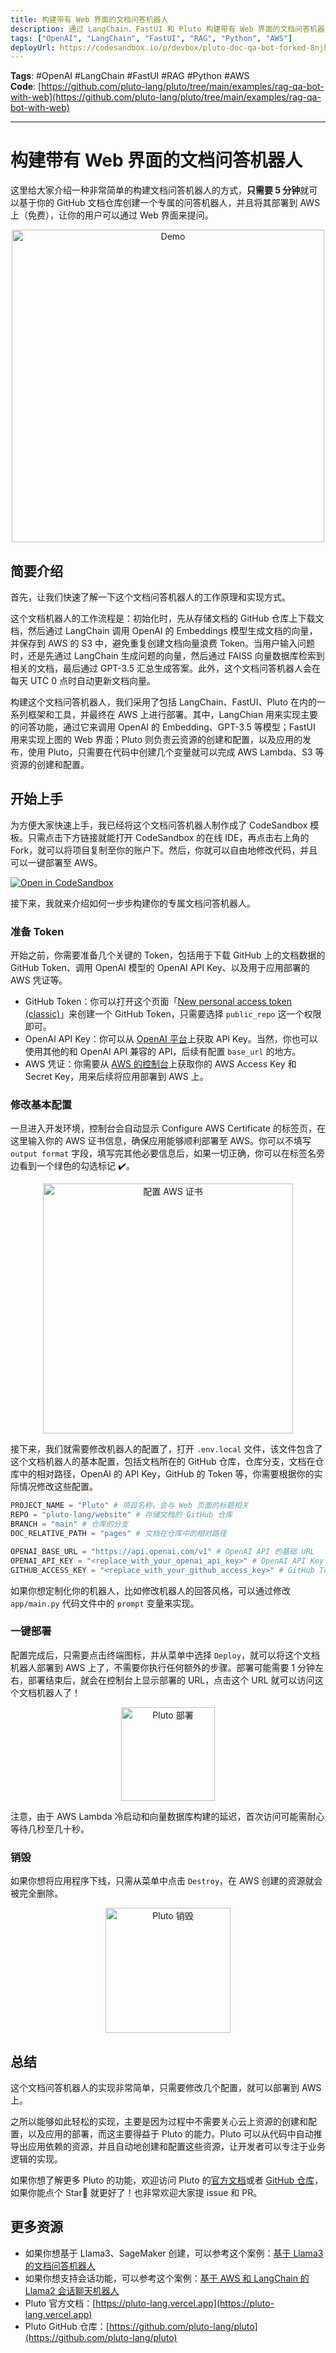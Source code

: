 ```yaml
---
title: 构建带有 Web 界面的文档问答机器人
description: 通过 LangChain、FastUI 和 Pluto 构建带有 Web 界面的文档问答机器人，只需要 5 分钟就可以基于你的 GitHub 文档仓库创建一个专属的 Web 问答机器人。
tags: ["OpenAI", "LangChain", "FastUI", "RAG", "Python", "AWS"]
deployUrl: https://codesandbox.io/p/devbox/pluto-doc-qa-bot-forked-8njh42
---
```



**Tags**: #OpenAI #LangChain #FastUI #RAG #Python #AWS  
**Code**: [https://github.com/pluto-lang/pluto/tree/main/examples/rag-qa-bot-with-web](https://github.com/pluto-lang/pluto/tree/main/examples/rag-qa-bot-with-web)

--- 
# 构建带有 Web 界面的文档问答机器人

这里给大家介绍一种非常简单的构建文档问答机器人的方式，**只需要 5 分钟**就可以基于你的 GitHub 文档仓库创建一个专属的问答机器人，并且将其部署到 AWS 上（免费），让你的用户可以通过 Web 界面来提问。

<p align="center">
  <img src="/assets/rag-qa-bot-with-web/doc-qa-bot-web-show.png" alt="Demo" width="500" />
</p>

## 简要介绍

首先，让我们快速了解一下这个文档问答机器人的工作原理和实现方式。

这个文档机器人的工作流程是：初始化时，先从存储文档的 GitHub 仓库上下载文档，然后通过 LangChain 调用 OpenAI 的 Embeddings 模型生成文档的向量，并保存到 AWS 的 S3 中，避免重复创建文档向量浪费 Token。当用户输入问题时，还是先通过 LangChain 生成问题的向量，然后通过 FAISS 向量数据库检索到相关的文档，最后通过 GPT-3.5 汇总生成答案。此外，这个文档问答机器人会在每天 UTC 0 点时自动更新文档向量。

构建这个文档问答机器人，我们采用了包括 LangChain、FastUI、Pluto 在内的一系列框架和工具，并最终在 AWS 上进行部署。其中，LangChian 用来实现主要的问答功能，通过它来调用 OpenAI 的 Embedding、GPT-3.5 等模型；FastUI 用来实现上图的 Web 界面；Pluto 则负责云资源的创建和配置，以及应用的发布，使用 Pluto，只需要在代码中创建几个变量就可以完成 AWS Lambda、S3 等资源的创建和配置。

## 开始上手

为方便大家快速上手，我已经将这个文档问答机器人制作成了 CodeSandbox 模板。只需点击下方链接就能打开 CodeSandbox 的在线 IDE，再点击右上角的 Fork，就可以将项目复制至你的账户下。然后，你就可以自由地修改代码，并且可以一键部署至 AWS。

[![Open in CodeSandbox](https://codesandbox.io/static/img/play-codesandbox.svg)](https://codesandbox.io/p/devbox/pluto-doc-qa-bot-forked-8njh42)

接下来，我就来介绍如何一步步构建你的专属文档问答机器人。

### 准备 Token

开始之前，你需要准备几个关键的 Token，包括用于下载 GitHub 上的文档数据的 GitHub Token、调用 OpenAI 模型的 OpenAI API Key、以及用于应用部署的 AWS 凭证等。

- GitHub Token：你可以打开这个页面「[New personal access token (classic)](https://github.com/settings/tokens/new)」来创建一个 GitHub Token，只需要选择 `public_repo` 这一个权限即可。
- OpenAI API Key：你可以从 [OpenAI 平台](https://platform.openai.com/account/api-keys)上获取 API Key。当然，你也可以使用其他的和 OpenAI API 兼容的 API，后续有配置 `base_url` 的地方。
- AWS 凭证：你需要从 [AWS 的控制台](https://us-east-1.console.aws.amazon.com/iam/home?region=us-east-1#security_credential)上获取你的 AWS Access Key 和 Secret Key，用来后续将应用部署到 AWS 上。

### 修改基本配置

一旦进入开发环境，控制台会自动显示 Configure AWS Certificate 的标签页，在这里输入你的 AWS 证书信息，确保应用能够顺利部署至 AWS。你可以不填写 `output format` 字段，填写完其他必要信息后，如果一切正确，你可以在标签名旁边看到一个绿色的勾选标记 ✔️。

<p align="center">
  <img src="/assets/getting-started/getting-started-online-config-aws.png" alt="配置 AWS 证书" width="400" />
</p>

接下来，我们就需要修改机器人的配置了，打开 `.env.local` 文件，该文件包含了这个文档机器人的基本配置，包括文档所在的 GitHub 仓库，仓库分支，文档在仓库中的相对路径，OpenAI 的 API Key，GitHub 的 Token 等，你需要根据你的实际情况修改这些配置。

```python
PROJECT_NAME = "Pluto" # 项目名称，会与 Web 页面的标题相关
REPO = "pluto-lang/website" # 存储文档的 GitHub 仓库
BRANCH = "main" # 仓库的分支
DOC_RELATIVE_PATH = "pages" # 文档在仓库中的相对路径

OPENAI_BASE_URL = "https://api.openai.com/v1" # OpenAI API 的基础 URL
OPENAI_API_KEY = "<replace_with_your_openai_api_key>" # OpenAI API Key
GITHUB_ACCESS_KEY = "<replace_with_your_github_access_key>" # GitHub Token
```

如果你想定制化你的机器人，比如修改机器人的回答风格，可以通过修改 `app/main.py` 代码文件中的 `prompt` 变量来实现。

### 一键部署

配置完成后，只需要点击终端图标，并从菜单中选择 `Deploy`，就可以将这个文档机器人部署到 AWS 上了，不需要你执行任何额外的步骤。部署可能需要 1 分钟左右，部署结束后，就会在控制台上显示部署的 URL，点击这个 URL 就可以访问这个文档机器人了！

<p align="center">
  <img src="/assets/getting-started/getting-started-online-deploy.png" alt="Pluto 部署" width="150" />
</p>

注意，由于 AWS Lambda 冷启动和向量数据库构建的延迟，首次访问可能需耐心等待几秒至几十秒。

### 销毁

如果你想将应用程序下线，只需从菜单中点击 `Destroy`，在 AWS 创建的资源就会被完全删除。

<p align="center">
  <img src="/assets/getting-started/getting-started-online-destroy.png" alt="Pluto 销毁" width="200" />
</p>

## 总结

这个文档问答机器人的实现非常简单，只需要修改几个配置，就可以部署到 AWS 上。

之所以能够如此轻松的实现，主要是因为过程中不需要关心云上资源的创建和配置，以及应用的部署，而这主要得益于 Pluto 的能力。Pluto 可以从代码中自动推导出应用依赖的资源，并且自动地创建和配置这些资源，让开发者可以专注于业务逻辑的实现。

如果你想了解更多 Pluto 的功能，欢迎访问 Pluto 的[官方文档](https://pluto-lang.vercel.app)或者 [GitHub 仓库](https://github.com/pluto-lang/pluto)，如果你能点个 Star🌟 就更好了！也非常欢迎大家提 issue 和 PR。

## 更多资源

- 如果你想基于 Llama3、SageMaker 创建，可以参考这个案例：[基于 Llama3 的文档问答机器人](https://pluto-lang.vercel.app/cookbook/rag-qa-bot-llama3)
- 如果你想支持会话功能，可以参考这个案例：[基于 AWS 和 LangChain 的 Llama2 会话聊天机器人](https://pluto-lang.vercel.app/zh-CN/cookbook/langchain-llama2-chatbot-sagemaker-python)
- Pluto 官方文档：[https://pluto-lang.vercel.app](https://pluto-lang.vercel.app)
- Pluto GitHub 仓库：[https://github.com/pluto-lang/pluto](https://github.com/pluto-lang/pluto)
